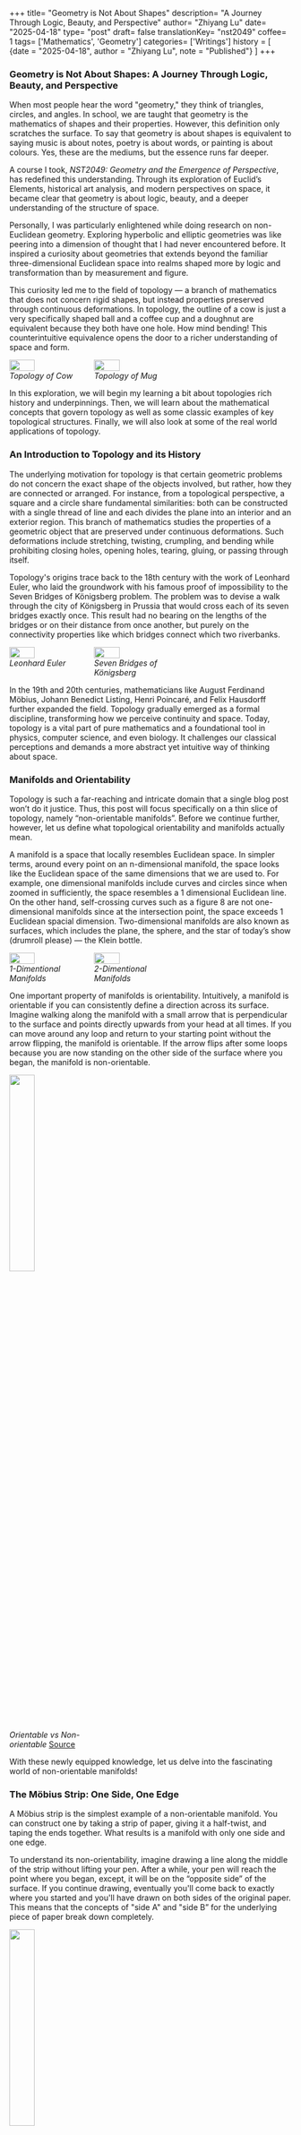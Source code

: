 +++
title= "Geometry is Not About Shapes"
description= "A Journey Through Logic, Beauty, and Perspective"
author= "Zhiyang Lu"
date= "2025-04-18"
type= "post"
draft= false
translationKey= "nst2049"
coffee= 1
tags= ['Mathematics', 'Geometry']
categories= ['Writings']
history = [
  {date = "2025-04-18", author = "Zhiyang Lu", note = "Published"}
]
+++

### **Geometry is Not About Shapes: A Journey Through Logic, Beauty, and Perspective**

When most people hear the word "geometry," they think of triangles, circles, and angles. In school, we are taught that geometry is the mathematics of shapes and their properties. However, this definition only scratches the surface. To say that geometry is about shapes is equivalent to saying music is about notes, poetry is about words, or painting is about colours. Yes, these are the mediums, but the essence runs far deeper.

A course I took, *NST2049: Geometry and the Emergence of Perspective*, has redefined this understanding. Through its exploration of Euclid’s Elements, historical art analysis, and modern perspectives on space, it became clear that geometry is about logic, beauty, and a deeper understanding of the structure of space.

Personally, I was particularly enlightened while doing research on non-Euclidean geometry. Exploring hyperbolic and elliptic geometries was like peering into a dimension of thought that I had never encountered before. It inspired a curiosity about geometries that extends beyond the familiar three-dimensional Euclidean space into realms shaped more by logic and transformation than by measurement and figure.

This curiosity led me to the field of topology — a branch of mathematics that does not concern rigid shapes, but instead properties preserved through continuous deformations. In topology, the outline of a cow is just a very specifically shaped ball and a coffee cup and a doughnut are equivalent because they both have one hole. How mind bending! This counterintuitive equivalence opens the door to a richer understanding of space and form.

<div style="display: flex;">
  <img src="/nst2049/cow.gif" width="30%">
  <img src="/nst2049/mug.gif" width="30%">
</div>
<div style="display: flex;">
  <div class="caption" style="width:30%;"><i>Topology of Cow</i></div>
  <div class="caption" style="width:30%;"><i>Topology of Mug</i></div>
</div>

In this exploration, we will begin my learning a bit about topologies rich history and underpinnings. Then, we will learn about the mathematical concepts that govern topology as well as some classic examples of key topological structures. Finally, we will also look at some of the real world applications of topology.

### **An Introduction to Topology and its History**
The underlying motivation for topology is that certain geometric problems do not concern the exact shape of the objects involved, but rather, how they are connected or arranged. For instance, from a topological perspective, a square and a circle share fundamental similarities: both can be constructed with a single thread of line and each divides the plane into an interior and an exterior region. This branch of mathematics studies the properties of a geometric object that are preserved under continuous deformations. Such deformations include stretching, twisting, crumpling, and bending while prohibiting closing holes, opening holes, tearing, gluing, or passing through itself.

Topology's origins trace back to the 18th century with the work of Leonhard Euler, who laid the groundwork with his famous proof of impossibility to the Seven Bridges of Königsberg problem. The problem was to devise a walk through the city of Königsberg in Prussia that would cross each of its seven bridges exactly once. This result had no bearing on the lengths of the bridges or on their distance from once another, but purely on the connectivity properties like which bridges connect which two riverbanks.

<div style="display: flex;">
  <img src="/nst2049/euler.jpg" width="30%">
  <img src="/nst2049/bridges.png" width="30%">
</div>
<div style="display: flex;">
  <div class="caption" style="width:30%;"><i>Leonhard Euler</i></div>
  <div class="caption" style="width:30%;"><i>Seven Bridges of Königsberg</i></div>
</div>

In the 19th and 20th centuries, mathematicians like August Ferdinand Möbius, Johann Benedict Listing, Henri Poincaré, and Felix Hausdorff further expanded the field. Topology gradually emerged as a formal discipline, transforming how we perceive continuity and space. Today, topology is a vital part of pure mathematics and a foundational tool in physics, computer science, and even biology. It challenges our classical perceptions and demands a more abstract yet intuitive way of thinking about space.

### **Manifolds and Orientability**

Topology is such a far-reaching and intricate domain that a single blog post won’t do it justice. Thus, this post will focus specifically on a thin slice of topology, namely “non-orientable manifolds”. Before we continue further, however, let us define what topological orientability and manifolds actually mean.

A manifold is a space that locally resembles Euclidean space. In simpler terms, around every point on an n-dimensional manifold, the space looks like the Euclidean space of the same dimensions that we are used to. For example, one dimensional manifolds include curves and circles since when zoomed in sufficiently, the space resembles a 1 dimensional Euclidean line. On the other hand, self-crossing curves such as a figure 8 are not one-dimensional manifolds since at the intersection point, the space exceeds 1 Euclidean spacial dimension. Two-dimensional manifolds are also known as surfaces, which includes the plane, the sphere, and the star of today’s show (drumroll please) — the Klein bottle.

<div style="display: flex;">
  <img src="/nst2049/1dmanifolds.png" width="30%">
  <img src="/nst2049/2dmanifolds.png" width="30%">
</div>
<div style="display: flex;">
  <div class="caption" style="width:30%;"><i>1-Dimentional Manifolds</i></div>
  <div class="caption" style="width:30%;"><i>2-Dimentional Manifolds</i></div>
</div>

One important property of manifolds is orientability. Intuitively, a manifold is orientable if you can consistently define a direction across its surface. Imagine walking along the manifold with a small arrow that is perpendicular to the surface and points directly upwards from your head at all times. If you can move around any loop and return to your starting point without the arrow flipping, the manifold is orientable. If the arrow flips after some loops because you are now standing on the other side of the surface where you began, the manifold is non-orientable.

<div>
  <img src="/nst2049/orientability.gif" width="30%">
  <div class="caption" style="width:30%;"><i>Orientable vs Non-orientable</i> <a href="https://kpknudson.com/blog/2015/3/21/mbius-metaphor" target="_blank">Source</a></div>
</div>

With these newly equipped knowledge, let us delve into the fascinating world of non-orientable manifolds!

### **The Möbius Strip: One Side, One Edge**
A Möbius strip is the simplest example of a non-orientable manifold. You can construct one by taking a strip of paper, giving it a half-twist, and taping the ends together. What results is a manifold with only one side and one edge.

To understand its non-orientability, imagine drawing a line along the middle of the strip without lifting your pen. After a while, your pen will reach the point where you began, except, it will be on the “opposite side” of the surface. If you continue drawing, eventually you'll come back to exactly where you started and you'll have drawn on both sides of the original paper. This means that the concepts of "side A" and "side B” for the underlying piece of paper break down completely.

<div>
  <img src="/nst2049/mobius.gif" width="30%">
  <div class="caption" style="width:30%;"><i>Möbius strip</i></div>
</div>

The Möbius strip shows us that even something as seemingly simple as "edges" is a topological property, not an inherent truth of physical space.

### **The Klein Bottle: A Seamless Surface Without an Edge**
It is a mathematical fact that if we stitch two shapes along a common edge length, the overall number of edges will decrease. For example, take two squares with the same edge length, the total number of edges when they are separate is 8. After we stitched them together along one of each of their edges, the total number of edges reduces from 8 to 4.

<div>
  <img src="/nst2049/edgereduction.png" width="30%">
  <div class="caption" style="width:30%;"><i>Total Edge Count Decreases</i></div>
</div>

Now, let’s go a step further. We’ve previously established that a Möbius strip only has one edge… but what happens if we stitch two Möbius strips together along their only edge? We get the Klein bottle. This is a more complex non-orientable manifold. It has no more edges, and just like the Möbius strip, has only one surface.

<div style="display: flex;">
  <img src="/nst2049/kleinbottle.png" width="30%">
  <img src="/nst2049/felixklein.jpg" width="30%">
</div>
<div style="display: flex;">
  <div class="caption" style="width:30%;"><i>Klein Bottle</i></div>
  <div class="caption" style="width:30%;"><i>Felix Klein</i></div>
</div>

The Klein bottle was first described by mathematician Felix Klein in 1882. The construction of the Klein bottle is equivalent to taking one end of a cylinder and feeding through itself to connect to the other end from the inside. Here is a neat little animation to help you better visualise this:

<div>
  <img src="/nst2049/kleinbottle.gif" width="30%">
  <div class="caption" style="width:30%;"><i>Constructing a Klein Bottle</i> <a href="https://www.reddit.com/r/mathgifs/comments/25059e/construction_of_a_klein_bottle/" target="_blank">Source</a></div>
</div>

Since the Klein bottle has just one side and no edges, an ant crawling on the bottle can reach any surface (both inside and outside) of the bottle without ever crossing and edge.

<div>
  <img src="/nst2049/ant.gif" width="30%">
  <div class="caption" style="width:30%;"><i>Ant crawling on Klein bottle</i> <a href="https://www.reddit.com/media?url=https%3A%2F%2Fi.redd.it%2Fr5bdnfcifnz81.gif" target="_blank">Source</a></div>
</div>

However, the Klein bottle cannot be embedded in three-dimensional Euclidean space without the strange looking self-intersection. To properly visualise it, we will need four spatial dimensions. It defies our spatial intuition and further reinforces the idea that geometry is more about properties and relations than it is about visualising shapes.

### **The Real-World Relevance of Topology**

So why does any of this matter outside of an academic context? Well, topology actually has a surprising number of real-world applications.

Mathematical Physics: In quantum field theory and general relativity, the topology of space-time can influence the behaviour of particles and the structure of the universe. Concepts like wormholes, topological defects, and string theory are deeply grounded in topological reasoning.

<div>
  <img src="/nst2049/wormhole.png" width="30%">
  <div class="caption" style="width:30%;"><i>Wormhole</i></div>
</div>

Computer Graphics: Modern rendering engines use topological data structures to simulate realistic surfaces and deformable objects. Whether it's creating the twisting folds of a character's clothing or morphing objects in animated films, topology helps ensure that transformations are smooth and logical.

Biology: In molecular biology, the shapes of DNA and protein folding are studied using topological concepts. Understanding knots and links in DNA, for instance, is critical to comprehending how genetic information is stored and transmitted.

<div>
  <img src="/nst2049/dna.png" width="30%">
  <div class="caption" style="width:30%;"><i>DNA Double Helix</i></div>
</div>

Robotics and AI: Topological data analysis is increasingly used in machine learning and robotics to extract features from high-dimensional data, plan motions, or even understand the shape of data spaces.

### **Conclusion: The Shape of Thinking**

Through this exploration, I hope I have convinced you that geometry is not about shapes in the narrow sense. It is about patterns, structures, and the logic that binds them. It is about understanding how we see, move through, and interpret space. When you see a Möbius strip or hear of a Klein bottle, you're not just encountering a quirky mathematical object. You're witnessing a powerful abstraction of how space can be twisted, turned, and connected in ways that defy ordinary experience. You're seeing geometry at its most imaginative, its most beautiful. And that, perhaps, is the real shape of geometry: not triangles or circles, but ideas that bend the very space in which we think.

<br>

<hr>

## Acknowledgement
I would like to thank my instructor, Professor Francesca Spagnuolo, and my fellow classmates of NST2049 for the amazingly meaningful and insightful discussions. Without whom and which, the completion of this work would not be possible. 

<hr>

## Works Cited
Unless explicitely cited in the caption, all images used in this exploration are either hand-drawn by the author or is licensed under the Creative Commons license.

Wikimedia Foundation. (2025, March 24). Klein bottle. Wikipedia. https://en.wikipedia.org/wiki/Klein_bottle 

Wikimedia Foundation. (2025, April 16). Manifold. Wikipedia. https://en.wikipedia.org/wiki/Manifold

Wikimedia Foundation. (2025, April 5). Orientability. Wikipedia. https://en.wikipedia.org/wiki/Orientability

Wikimedia Foundation. (2025, April 7). Topology. Wikipedia. https://en.wikipedia.org/wiki/Topology

